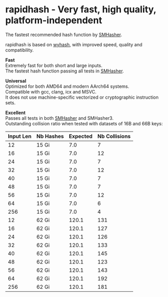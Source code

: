 rapidhash - Very fast, high quality, platform-independent
====

The fastest recommended hash function by [SMHasher](https://github.com/rurban/smhasher?tab=readme-ov-file#summary). 

rapidhash is based on [wyhash](https://github.com/wangyi-fudan/wyhash), with improved speed, quality and compatibility.

**Fast**  
Extremely fast for both short and large inputs.  
The fastest hash function passing all tests in [SMHasher](https://github.com/rurban/smhasher?tab=readme-ov-file#smhasher). 

**Universal**  
Optimized for both AMD64 and modern AArch64 systems.  
Compatible with gcc, clang, icx and MSVC.  
It does not use machine-specific vectorized or cryptographic instruction sets.

**Excellent**  
Passes all tests in both [SMHasher](https://github.com/rurban/smhasher/blob/master/doc/rapidhash.txt) and SMHasher3.  
Outstanding collision ratio when tested with datasets of 16B and 66B keys: 

| Input Len | Nb Hashes | Expected | Nb Collisions | 
| --- | ---   | ---   | --- | 
| 12  | 15 Gi |   7.0 |   7 | 
| 16  | 15 Gi |   7.0 |  12 | 
| 24  | 15 Gi |   7.0 |   7 | 
| 32  | 15 Gi |   7.0 |  12 |
| 40  | 15 Gi |   7.0 |   7 | 
| 48  | 15 Gi |   7.0 |   7 |
| 56  | 15 Gi |   7.0 |  12 | 
| 64  | 15 Gi |   7.0 |   6 | 
| 256 | 15 Gi |   7.0 |   4 | 
| 12  | 62 Gi | 120.1 | 131 | 
| 16  | 62 Gi | 120.1 | 127 | 
| 24  | 62 Gi | 120.1 | 126 | 
| 32  | 62 Gi | 120.1 | 133 |
| 40  | 62 Gi | 120.1 | 145 | 
| 48  | 62 Gi | 120.1 | 123 | 
| 56  | 62 Gi | 120.1 | 143 | 
| 64  | 62 Gi | 120.1 | 192 |
| 256 | 62 Gi | 120.1 | 181 | 

